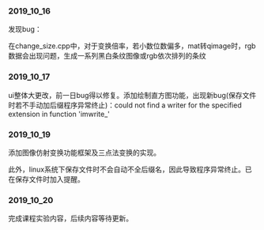 ### 2019_10_16

发现bug：

在change_size.cpp中，对于变换倍率，若小数位数偏多，mat转qimage时，rgb数据会出现问题，生成一系列黑白条纹图像或rgb依次排列的条纹

### 2019_10_17

ui整体大更改，前一日bug得以修复。添加绘制直方图功能，出现新bug(保存文件时若不手动加后缀程序异常终止)：could not find a writer for the specified extension in function 'imwrite_'

### 2019_10_19

添加图像仿射变换功能框架及三点法变换的实现。

此外，linux系统下保存文件时不会自动不全后缀名，因此导致程序异常终止。已在保存文件时加入提醒。

### 2019_10_20

完成课程实验内容，后续内容等待更新。